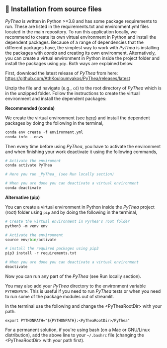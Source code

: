## 💾 Installation from source files

_PyThea_ is written in Python >=3.8 and has some package requirements to run. These are listed in the requirements.txt and environment.yml files located in the main repository. To run this application locally, we recommend to create its own virtual environment in Python and install the dependent packages. Because of a range of dependencies that the different packages have, the simplest way to work with _PyThea_ is installing the packages with _conda_ and creating its own environment. Alternatively, you can create a virtual environment in Python inside the project folder and install the packages using ```pip```. Both ways are explained below.

First, download the latest release of _PyThea_ from here: https://github.com/AthKouloumvakos/PyThea/releases/latest

Unzip the file and navigate (e.g., ```cd```) to the root directory of _PyThea_ which is in the unzipped folder. Follow the instructions to create the virtual environment and install the dependent packages:

**Recommended (conda)**

We create the virtual environment (see [here](https://conda.io/projects/conda/en/latest/user-guide/tasks/manage-environments.html)) and install the dependent packages by doing the following in the terminal,

```python
conda env create -f environment.yml
conda info --envs
```

Then every time before using _PyThea_, you have to activate the environment and when finishing your work deactivate it using the following commands,

```python
# Activate the enviroment
conda activate PyThea

# Here you run _PyThea_ (see Run locally section)

# When you are done you can deactivate a virtual environment
conda deactivate
```

**Alternative (pip)**

You can create a virtual environment in Python inside the _PyThea_ project (root) folder using ```pip``` and by doing the following in the terminal,

```python
# Create the virtual environment in PyThea's root folder
python3 -m venv env

# Activate the environment
source env/bin/activate

# install the required packages using pip3
pip3 install -r requirements.txt

# When you are done you can deactivate a virtual environment
deactivate
```

Now you can run any part of the _PyThea_ (see Run locally section).

You may also add your _PyThea_ directory to the environment variable ```PYTHONPATH```. This is useful if you need to run _PyThea_ tests or when you need to run some of the package modules out of streamlit.

In the terminal use the following and change the \<PyTheaRootDir\> with your path.

```
export PYTHONPATH="${PYTHONPATH}:<PyTheaRootDir>/PyThea"
```

For a permanent solution, if you're using bash (on a Mac or GNU/Linux distribution), add the above line to your ```~/.bashrc``` file (changing the \<PyTheaRootDir\> with your path first).
